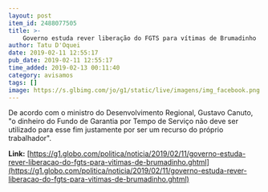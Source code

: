 ```yaml
---
layout: post
item_id: 2488077505
title: >-
    Governo estuda rever liberação do FGTS para vítimas de Brumadinho
author: Tatu D'Oquei
date: 2019-02-11 12:55:17
pub_date: 2019-02-11 12:55:17
time_added: 2019-02-13 00:11:40
category: avisamos
tags: []
image: https://s.glbimg.com/jo/g1/static/live/imagens/img_facebook.png
---
```


De acordo com o ministro do Desenvolvimento Regional, Gustavo Canuto, "o dinheiro do Fundo de Garantia por Tempo de Serviço não deve ser utilizado para esse fim justamente por ser um recurso do próprio trabalhador".

**Link:** [https://g1.globo.com/politica/noticia/2019/02/11/governo-estuda-rever-liberacao-do-fgts-para-vitimas-de-brumadinho.ghtml](https://g1.globo.com/politica/noticia/2019/02/11/governo-estuda-rever-liberacao-do-fgts-para-vitimas-de-brumadinho.ghtml)

